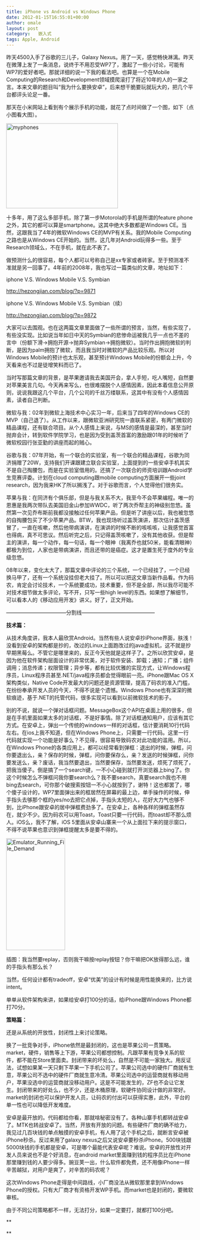 ```yaml
---
title: iPhone vs Android vs Windows Phone
date: 2012-01-15T16:55:01+00:00
author: omale
layout: post
category:   嵌入式  
tags: Apple, Android
---
```

昨天4500入手了谷歌的三儿子，Galaxy Nexus。用了一天，感觉畅快淋漓。昨天在微薄上发了一条消息，说终于不用忍受WP7了，激起了一些小讨论，可能有WP7的爱好者吧。那就详细的说一下我的看法吧。也算是一个在Mobile Computing的Research和Development领域摸爬滚打了将近10年的人的一家之言。本来文章的题目叫&ldquo;我为什么要换安卓&rdquo;，后来想干脆要玩就玩大的，把几个平台都评头论足一番。

 

那天在小米网站上看到有个展示手机的功能，就花了点时间做了一个图，如下（点小图看大图）。

[<img class="aligncenter size-medium wp-image-10698" height="228" src="/uploads/2012/01/myphones-300x228.jpg" title="myphones" width="300" />](/uploads/2012/01/myphones.jpg)

十多年，用了这么多部手机，除了第一步Motorola的手机是所谓的feature phone之外，其它的都可以算是smartphone。这其中绝大多数都是Windows CE。当然，这跟我当了4年的微软Windows CE的MVP有关系。我的Mobile Computing之路也是从Windows CE开始的。当然，这几年对Android玩得多一些。至于Research领域么，不在手机，就在此不表了。

做预测什么的很容易，每个人都可以号称自己是xx专家或者砖家。至于预测准不准就是另一回事了。4年前的2008年，我也写过一篇类似的文章，地址如下：

iphone V.S. Windows Mobile V.S. Symbian

<http://hezongjian.com/blog/?p=9871>

iphone V.S. Windows Mobile V.S. Symbian（续）

<http://hezongjian.com/blog/?p=9872>

大家可以去围观。也在这两篇文章里面做了一些所谓的预言，当然，有些实现了，有些没实现。比如说当年如日中天的Symbian的悲惨命运被我几乎一点也不差的言中（份额下滑->拥抱开源->抛弃Symbian->拥抱微软）。当时作出拥抱微软的判断，是因为palm拥抱了微软，而且我当时对微软的产品比较乐观。所以对Windows Mobile的预计也太乐观，甚至预计Windows Mobile的份额会上升，今天看来也不过是徒增笑料而已了。

当时写那篇文章的背景，是苹果邀请我去美国开会，拿人手短，吃人嘴短，自然要对苹果美言几句。今天再来写么，也很难摆脱个人感情因素，因此本着信息公开原则，说说我跟这几个平台，几个公司的千丝万缕联系，这其中有没有个人感情因素，读者自己判断。

微软与我：02年到微软上海技术中心实习一年，后来当了四年的Windows CE的MVP（自己退了）。从工作以来，跟微软亚洲研究院一直联系紧密，有两门微软的精品课程，还有联合项目。从个人感情上来说，与MS的感情是最深的，甚至当时抛弃会计，转到软件学院学习，也是因为受到盖茨首富的激励跟01年的时候听了微软校园行张亚勤的讲座而起的贼心。

谷歌与我：07年开始，有一个联合的实验室，有一个联合的精品课程，谷歌为同济捐赠了20W，支持我们开课跟建立联合实验室，上面提到的一些安卓手机其实不是自己掏腰包，而是在实验室借用的。还搞了一次联合的师资培训跟Android学生竞赛评委。计划在cloud computing跟mobile computing方面展开一些joint research，因为我来HK了所以搁浅了。对于谷歌而言，个人觉得他们很务实。

苹果与我：在同济有个俱乐部，但是与我关系不大，我至今不会苹果编程。唯一的恩惠是我两次带队去美国旧金山参加WWDC，听了两次乔帮主的神级别忽悠。虽然第一次见乔布斯前我都没接触过任何苹果产品，但是听了讲座以后，我也被忽悠的自掏腰包买了不少苹果产品。BTW，我也现场听过盖茨演讲，那次估计盖茨感冒了，一直在咳嗽，然后他带病演讲，在演讲的时候不断的咳咳咳，让我感觉首富也得病，真不可思议。然后听完之后，只记得盖茨咳嗽了，没有其他收获。但是帮主的演讲，每一个动作，每一句话，每一个眼神（我离乔也就50米，能看清眼神）都极为到位，人家也是带病演讲，而且还带的是癌症。这才是置生死于度外的专业级忽悠。

08年以来，变化太大了，那篇文章中评论的三个系统，一个已经挂了，一个已经换马甲了，还有一个系统没挂但老大挂了。所以可以把这文章当新作品看。作为码农，肯定会讨论技术，一个系统要成功，技术重要，但不是全部，所以我尽可能不对技术细节做太多评论，写不开，只写一些high level的东西。如果想了解细节，可以看本人的《移动应用开发》讲义。好了，正文开始。

&#8212;&#8212;&#8212;&#8212;&#8212;&#8212;&#8212;&#8212;&#8212;&#8212;&#8212;&#8211;分割线&#8212;&#8212;&#8212;&#8212;&#8212;&#8212;&#8212;&#8212;&#8212;&#8212;&#8212;&#8212;&#8212;&#8212;

**技术篇：**

从技术角度讲，我本人最欣赏Android。当然有些人说安卓抄iPhone界面，肤浅！没看到安卓的架构都是抄的，改过的Linux上面跑改过的java虚拟机，这不就是抄早期黑莓么。不管它是哪里来的，反正今天他就是这样子了。之所以欣赏安卓，是因为他在软件架构层面设计的非常优美，对于软件安装、卸载；通知；广播；组件调用；消息传递；权限管理；异步等，都有比较优雅的实现方式，让Windows程序员，Linux程序员甚至.NET/java程序员都会觉得眼前一亮。iPhone跟Mac OS X架构类似，Native Code开发最大的问题还是资源管理，提高了码农的准入门槛，在纷纷奉承开发人员的今天，不得不说是个遗憾。Windows Phone也有深深的微软痕迹，基于.NET的托管代码，很多实现可以看到以前微软技术的影子。

别的不说，就说一个弹对话框问题。MessageBox这个API在桌面上用的很多，但是在手机里面如果太多的对话框，不是好事情。除了对话框通知用户，应该有其它方式。在安卓上，弹出一个传统的windows一样的对话框，估计要消耗10行代码左右。在ios上我不知道，但在Windows Phone上，只需要一行代码。这里一行代码就实现一个功能是好事么？不见得，很容易导致码农对此功能的滥用。所以，在Windows Phone的各类应用上，都可以经常看到弹框：退出的时候，弹框，问你要退出么，亲？保存的时候，弹框，问你要保存么，亲？发送的时候弹框，问你要发送么，亲？废话，我当然要退出，当然要保存，当然要发送，烦死了烦死了，把我当傻子。倒是搞了一个search键，一不小心碰到就打开浏览器上bing了。你这个时候怎么不弹框问我你要search么？我不要search，真要search我也不用bing去search，可你那个破搜索按钮一不小心就按到了，谢特！这也都罢了，哪个傻子设计的，WP7里面弹出来的框居然在屏幕的最上边，单手操作的时候，伸手指头去够那个框的yes/no去把它点掉，手指头太短的人，花好大力气也够不到，比iPhone跟安卓的居中弹框费劲多了。在安卓上，各种各样的弹框虽然存在，就少不少。因为码农可以用Toast，Toast只要一行代码，而toast却不那么烦人。iOS么，我不了解，iOS 5里面从安卓山寨来一个从上面拉下来的提示窗口，不得不说苹果也意识到弹框提醒太多是要不得的。

[<img class="aligncenter size-medium wp-image-10705" height="300" src="/uploads/2012/01/Emulator_Running_File_Demand-158x300.jpg" title="Emulator_Running_File_Demand" width="158" />](/uploads/2012/01/Emulator_Running_File_Demand.jpg)

插图：我当然要replay，否则我干嘛按replay按钮？你干嘛把OK放得那么远，谁的手指头有那么长？

 

当然，任何设计都有tradeoff，安卓&ldquo;优美&rdquo;的设计有时候是用性能换来的，比方说intent。

单单从软件架构来讲，如果给安卓打100分的话，给iPhone跟Windows Phone都打70分。

**策略篇：**

还是从系统的开放性，封闭性上来讨论策略。

换了一批竞争对手，iPhone依然是最封闭的，这也是苹果公司一贯策略。market，硬件，销售等上下游，苹果公司都想控制。凡跟苹果有竞争关系的软件，都不能在Store里面卖。封闭带来的坏处么，自然是不可能一家独大。用反证法，试想如果某一天只剩下苹果一下手机公司了。苹果公司选中的硬件厂商就有生意，苹果公司不选中的硬件厂商就生意冷清。苹果公司选中的运营商就有移动用户，苹果没选中的运营商就没移动用户。这是不可能发生的，ZF也不会让它发生。封闭带来的好处么，也不少，还是木桶原理，软硬件协同设计做的非常好。market的封闭也可以保护开发人员，让码农的付出可以获得实惠，此外，平台的单一性也可以降低开发难度。

安卓是最开放的。代码都给你看，那就啥秘密没有了。各种山寨手机都转战安卓了。MTK也转战安卓了。当然，开放有开放的问题。有些硬件厂商的确不给力，我见过几百块钱的单点触摸的安卓手机，有人用了这个手机之后，就断言安卓被iPhone秒杀。反过来用了galaxy nexus之后又说安卓要秒杀iPhone。500块钱跟5000块钱的手机都是安卓，可是哪个最能代表安卓呢？难说。安卓的开放性对开发人员来说也不是个好消息，在android market里面赚到钱的程序员比在iPhone那里赚到钱的人要少得多。豌豆荚一出，什么软件都免费，还不用像iPhone一样辛苦越狱，对用户是爽了，对辛苦的码农呢？

这次Windows Phone走得是中间路线，小厂商没法从微软那里拿到Windows Phone的授权。只有大厂商才有资格开发WP手机。而market也是封闭的，要微软审核。

由于不同公司策略都不一样，无法打分，如果一定要打，就都打100分吧。

**
	  
**